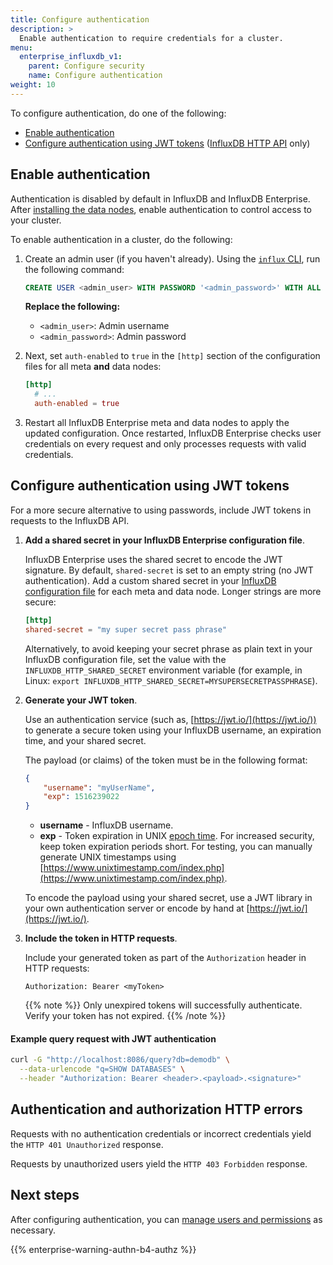 ```yaml
---
title: Configure authentication
description: >
  Enable authentication to require credentials for a cluster.
menu:
  enterprise_influxdb_v1:
    parent: Configure security
    name: Configure authentication
weight: 10
---
```


To configure authentication, do one of the following: 

- [Enable authentication](#enable-authentication)
- [Configure authentication using JWT tokens](#configure-authentication-using-jwt-tokens) ([InfluxDB HTTP API](/enterprise_influxdb/v1/tools/api/) only)

## Enable authentication

Authentication is disabled by default in InfluxDB and InfluxDB Enterprise.
After [installing the data nodes](/enterprise_influxdb/v1/introduction/installation/data_node_installation/),
enable authentication to control access to your cluster.

To enable authentication in a cluster, do the following:

1. Create an admin user (if you haven't already).
   Using the [`influx` CLI](/enterprise_influxdb/v1/tools/influx-cli/),
   run the following command:

   ```sql
   CREATE USER <admin_user> WITH PASSWORD '<admin_password>' WITH ALL PRIVILEGES
   ```

   **Replace the following:**
   
   - `<admin_user>`: Admin username
   - `<admin_password>`: Admin password

2. Next, set `auth-enabled` to `true` in the `[http]` section of the configuration files 
   for all meta **and** data nodes:

   ```toml
   [http]
     # ...
     auth-enabled = true
   ```

3. Restart all InfluxDB Enterprise meta and data nodes to apply the updated configuration.
   Once restarted, InfluxDB Enterprise checks user credentials on every request
   and only processes requests with valid credentials.

## Configure authentication using JWT tokens

For a more secure alternative to using passwords, include JWT tokens in requests to the InfluxDB API.

1. **Add a shared secret in your InfluxDB Enterprise configuration file**.

   InfluxDB Enterprise uses the shared secret to encode the JWT signature.
   By default, `shared-secret` is set to an empty string (no JWT authentication).
   Add a custom shared secret in your [InfluxDB configuration file](/enterprise_influxdb/v1/administration/configure/config-data-nodes/#shared-secret)
   for each meta and data node.
   Longer strings are more secure:

   ```toml
   [http]
   shared-secret = "my super secret pass phrase"
   ```

   Alternatively, to avoid keeping your secret phrase as plain text in your InfluxDB configuration file,
   set the value with the `INFLUXDB_HTTP_SHARED_SECRET` environment variable (for example, in Linux: `export INFLUXDB_HTTP_SHARED_SECRET=MYSUPERSECRETPASSPHRASE`).

2. **Generate your JWT token**.

   Use an authentication service (such as, [https://jwt.io/](https://jwt.io/)) 
  to generate a secure token using your InfluxDB username, an expiration time, and your shared secret.

   The payload (or claims) of the token must be in the following format:

   ```json
   {
       "username": "myUserName",
       "exp": 1516239022
   }
   ```

   - **username** - InfluxDB username.
   - **exp** - Token expiration in UNIX [epoch time](/enterprise_influxdb/v1/query_language/explore-data/#epoch_time).
     For increased security, keep token expiration periods short.
     For testing, you can manually generate UNIX timestamps using [https://www.unixtimestamp.com/index.php](https://www.unixtimestamp.com/index.php).

   To encode the payload using your shared secret, use a JWT library in your own authentication server or encode by hand at [https://jwt.io/](https://jwt.io/).

3. **Include the token in HTTP requests**.

   Include your generated token as part of the `Authorization` header in HTTP requests:

   ```
   Authorization: Bearer <myToken>
   ```
   {{% note %}}
Only unexpired tokens will successfully authenticate.
Verify your token has not expired.
   {{% /note %}}

#### Example query request with JWT authentication
```bash
curl -G "http://localhost:8086/query?db=demodb" \
  --data-urlencode "q=SHOW DATABASES" \
  --header "Authorization: Bearer <header>.<payload>.<signature>"
```

## Authentication and authorization HTTP errors

Requests with no authentication credentials or incorrect credentials yield the `HTTP 401 Unauthorized` response.

Requests by unauthorized users yield the `HTTP 403 Forbidden` response.

## Next steps

After configuring authentication,
you can [manage users and permissions](/enterprise_influxdb/v1/administration/manage/users-and-permissions/)
as necessary.

{{% enterprise-warning-authn-b4-authz %}}
